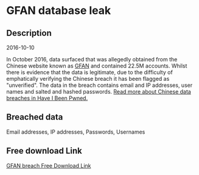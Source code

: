 # GFAN database leak

## Description

2016-10-10

In October 2016, data surfaced that was allegedly obtained from the Chinese website known as <a href="http://www.gfan.com" target="_blank" rel="noopener">GFAN</a> and contained 22.5M accounts. Whilst there is evidence that the data is legitimate, due to the difficulty of emphatically verifying the Chinese breach it has been flagged as &quot;unverified&quot;. The data in the breach contains email and IP addresses, user names and salted and hashed passwords. <a href="https://www.troyhunt.com/handling-chinese-data-breaches-in-have-i-been-pwned/" target="_blank" rel="noopener">Read more about Chinese data breaches in Have I Been Pwned.</a>

## Breached data

Email addresses, IP addresses, Passwords, Usernames

## Free download Link

[GFAN breach Free Download Link](https://link-to.net/1229997/442.4505798386363/dynamic/?r=aHR0cHM6Ly93d3cubWVkaWFmaXJlLmNvbS92aWV3L2lsVTQ3RHVORngyVWJvci9nZmFuLmNvbS9maWxl)